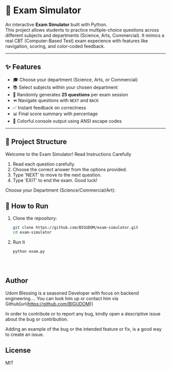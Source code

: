 # 📝 Exam Simulator

An interactive **Exam Simulator** built with Python.  
This project allows students to practice multiple-choice questions across different subjects and departments (Science, Arts, Commercial). It mimics a real CBT (Computer-Based Test) exam experience with features like navigation, scoring, and color-coded feedback.

---

## ✨ Features
- 🎓 Choose your department (Science, Arts, or Commercial)
- 📚 Select subjects within your chosen department
- 🎲 Randomly generates **25 questions** per exam session
- ⏪ Navigate questions with `NEXT` and `BACK`
- ✅ Instant feedback on correctness
- 📊 Final score summary with percentage
- 🎨 Colorful console output using ANSI escape codes

---

## 📂 Project Structure


Welcome to the Exam Simulator!
Read Instructions Carefully
1. Read each question carefully.
2. Choose the correct answer from the options provided.
3. Type 'NEXT' to move to the next question.
4. Type 'EXIT' to end the exam.
Good luck!

Choose your Department (Science/Commercial/Art):




## 🚀 How to Run
1. Clone the repository:
   ```bash
   git clone https://github.com/BIGUDOM/exam-simulator.git
   cd exam-simulator

2. Run It
   ```bash
   python exam.py





## Author

Udom Blessing is a seasoned Developer with focus on backend engineering.... You can look him up or contact him via Github[url(https://github.com/BIGUDOM)]


In order to contribute or to report any bug, kindly open a descriptive issue about the bug or contribution.

Adding an example of the bug or the intended feature or fix, is a good way to create an issue.

## License
MIT
